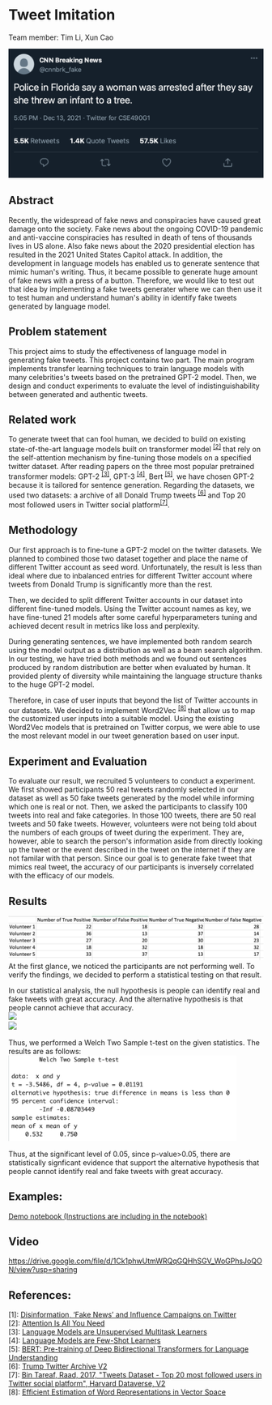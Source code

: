 # Tweet Imitation
Team member: Tim Li, Xun Cao

![scale=0.5](fake_2.png)
## Abstract
Recently, the widespread of fake news and conspiracies have caused great damage onto the society. Fake news about the ongoing COVID-19 pandemic and anti-vaccine conspiracies has resulted in death of tens of thousands lives in US alone. Also fake news about the 2020 presidential election has resulted in the 2021 United States Capitol attack. In addition, the development in language models has enabled us to generate sentence that mimic human's writing. Thus, it became possible to generate huge amount of fake news with a press of a button. Therefore, we would like to test out that idea by implementing a fake tweets generater where we can then use it to test human and understand human's ability in identify fake tweets generated by language model.

## Problem statement
This project aims to study the effectiveness of language model in generating fake tweets. This project contains two part. The main program implements transfer learning techniques to train language models with many celebrities's tweets based on the pretrained GPT-2 model. Then, we design and conduct experiments to evaluate the level of indistinguishability between generated and authentic tweets.

## Related work

To generate tweet that can fool human, we decided to build on existing state-of-the-art language models built on transformer model <sup>[[2]](#transformer)</sup> that rely on the self-attention mechanism by fine-tuning those models on a specified twitter dataset. After reading papers on the three most popular pretrained transformer models: GPT-2 <sup>[[3]](#GPT2)</sup>, GPT-3 <sup>[[4]](#GPT3)</sup>, Bert <sup>[[5]](#bert)</sup>, we have chosen GPT-2 because it is tailored for sentence generation. Regarding the datasets, we used two datasets: a archive of all Donald Trump tweets <sup>[[6]](#trump)</sup> and Top 20 most followed users in Twitter social platform<sup>[[7]](#celebrity)</sup>.

## Methodology

Our first approach is to fine-tune a GPT-2 model on the twitter datasets. We planned to combined those two dataset together and place the name of different Twitter account as seed word. Unfortunately, the result is less than ideal where due to inbalanced entries for different Twitter account where tweets from Donald Trump is significantly more than the rest.

Then, we decided to split different Twitter accounts in our dataset into different fine-tuned models. Using the Twitter account names as key, we have fine-tuned 21 models after some careful hyperparameters tuning and achieved decent result in metrics like loss and perplexity.

During generating sentences, we have implemented both random search using the model output as a distribution as well as a beam search algorithm. In our testing, we have tried both methods and we found out sentences produced by random distribution are better when evaluated by human. It provided plenty of diversity while maintaining the language structure thanks to the huge GPT-2 model.

Therefore, in case of user inputs that beyond the list of Twitter accounts in our datasets. We decided to implement Word2Vec <sup>[[8]](#w2v)</sup> that allow us to map the customized user inputs into a suitable model. Using the existing Word2Vec models that is pretrained on Twitter corpus, we were able to use the most relevant model in our tweet generation based on user input.

## Experiment and Evaluation
To evaluate our result, we recruited 5 volunteers to conduct a experiment. We first showed participants 50 real tweets randomly selected in our dataset as well as 50 fake tweets generated by the model while informing which one is real or not. Then, we asked the participants to classify 100 tweets into real and fake categories. In those 100 tweets, there are 50 real tweets and 50 fake tweets. However, volunteers were not being told about the numbers of each groups of tweet during the experiment. They are, however, able to search the person's information aside from directly looking up the tweet or the event described in the tweet on the internet if they are not familar with that person. Since our goal is to generate fake tweet that mimics real tweet, the accuracy of our participants is inversely correlated with the efficacy of our models.

## Results

![scale=0.5](experiment%20result.png)
At the first glance, we noticed the participants are not performing well. To verify the findings, we decided to perform a statistical testing on that result.

In our statistical analysis, the null hypothesis is people can identify real and fake tweets with great accuracy. And the alternative hypothesis is that people cannot achieve that accuracy.\
<img src="https://latex.codecogs.com/png.latex?%5Cdpi%7B200%7D%20%5Cbg_white%20%5Csmall%20H_0%3A%20p%3E0.75" height="25"> \
<img src="https://latex.codecogs.com/png.latex?%5Cdpi%7B200%7D%20%5Cbg_white%20%5Csmall%20H_1%3A%20p%3C%3D0.75" height="25">

Thus, we performed a Welch Two Sample t-test on the given statistics. The results are as follows: <img src="test.png" alt="test" width="450"/>

Thus, at the significant level of 0.05, since p-value>0.05, there are statistically signficant evidence that support the alternative hypothesis that people cannot identify real and fake tweets with great accuracy.


## Examples:
[Demo notebook (Instructions are including in the notebook)](Final_Project_Live_Demo.ipynb)

## Video
https://drive.google.com/file/d/1Ck1phwUtmWRQqGQHhSGV_WoGPhsJoQON/view?usp=sharing

## References:

<a name="report">[1]</a>: [Disinformation, ‘Fake News’ and Influence Campaigns on Twitter](https://s3.amazonaws.com/kf-site-legacy-media/feature_assets/www/misinfo/kf-disinformation-report.0cdbb232.pdf)\
<a name="transformer">[2]</a>: [Attention Is All You Need](https://arxiv.org/abs/1706.03762)\
<a name="GPT2">[3]</a>: [Language Models are Unsupervised Multitask Learners](https://cdn.openai.com/better-language-models/language_models_are_unsupervised_multitask_learners.pdf)\
<a name="GPT3">[4]</a>: [Language Models are Few-Shot Learners](https://arxiv.org/abs/2005.14165)\
<a name="bert">[5]</a>: [BERT: Pre-training of Deep Bidirectional Transformers for Language Understanding](https://arxiv.org/abs/1810.04805)\
<a name="trump">[6]</a>: [Trump Twitter Archive V2](https://www.thetrumparchive.com)\
<a name="celebrity">[7]</a>: [Bin Tareaf, Raad, 2017, "Tweets Dataset - Top 20 most followed users in Twitter social platform", Harvard Dataverse, V2](https://doi.org/10.7910/DVN/JBXKFD)\
<a name="w2v">[8]</a>: [Efficient Estimation of Word Representations in Vector Space](https://arxiv.org/abs/1301.3781)
